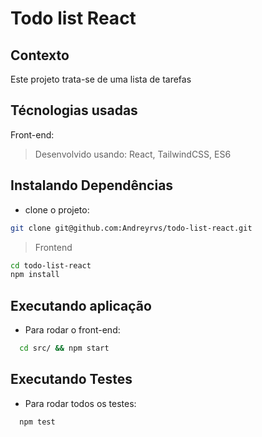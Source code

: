 # Todo list React

## Contexto

Este projeto trata-se de uma lista de tarefas

## Técnologias usadas

Front-end:
> Desenvolvido usando: React, TailwindCSS, ES6

## Instalando Dependências

* clone o projeto:

```bash
git clone git@github.com:Andreyrvs/todo-list-react.git
```

> Frontend

```bash
cd todo-list-react
npm install
```

## Executando aplicação

* Para rodar o front-end:

```bash
  cd src/ && npm start
```

## Executando Testes

* Para rodar todos os testes:

```bash
  npm test
```
